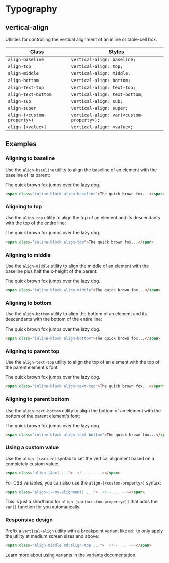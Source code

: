 # Typography

## vertical-align

Utilities for controlling the vertical alignment of an inline or table-cell box.

| Class               | Styles                          |
| ------------------- | ------------------------------- |
| `align-baseline`    | `vertical-align: baseline;`     |
| `align-top`         | `vertical-align: top;`          |
| `align-middle`      | `vertical-align: middle;`       |
| `align-bottom`      | `vertical-align: bottom;`       |
| `align-text-top`    | `vertical-align: text-top;`     |
| `align-text-bottom` | `vertical-align: text-bottom;`  |
| `align-sub`         | `vertical-align: sub;`          |
| `align-super`       | `vertical-align: super;`        |
| `align-(<custom-property>)` | `vertical-align: var(<custom-property>);` |
| `align-[<value>]`   | `vertical-align: <value>;`      |

## Examples

### Aligning to baseline

Use the `align-baseline` utility to align the baseline of an element with the baseline of its parent:

The quick brown fox jumps over the lazy dog.

```html
<span class="inline-block align-baseline">The quick brown fox...</span>
```

### Aligning to top

Use the `align-top` utility to align the top of an element and its descendants with the top of the entire line:

The quick brown fox jumps over the lazy dog.

```html
<span class="inline-block align-top">The quick brown fox...</span>
```

### Aligning to middle

Use the `align-middle` utility to align the middle of an element with the baseline plus half the x-height of the parent:

The quick brown fox jumps over the lazy dog.

```html
<span class="inline-block align-middle">The quick brown fox...</span>
```

### Aligning to bottom

Use the `align-bottom` utility to align the bottom of an element and its descendants with the bottom of the entire line:

The quick brown fox jumps over the lazy dog.

```html
<span class="inline-block align-bottom">The quick brown fox...</span>
```

### Aligning to parent top

Use the `align-text-top` utility to align the top of an element with the top of the parent element's font:

The quick brown fox jumps over the lazy dog.

```html
<span class="inline-block align-text-top">The quick brown fox...</span>
```

### Aligning to parent bottom

Use the `align-text-bottom` utility to align the bottom of an element with the bottom of the parent element's font:

The quick brown fox jumps over the lazy dog.

```html
<span class="inline-block align-text-bottom">The quick brown fox...</span>
```

### Using a custom value

Use the `align-[<value>]` syntax to set the vertical alignment based on a completely custom value:

```html
<span class="align-[4px] ...">  <!-- ... --></span>
```

For CSS variables, you can also use the `align-(<custom-property>)` syntax:

```html
<span class="align-(--my-alignment) ...">  <!-- ... --></span>
```

This is just a shorthand for `align-[var(<custom-property>)]` that adds the `var()` function for you automatically.

### Responsive design

Prefix a `vertical-align` utility with a breakpoint variant like `md:` to only apply the utility at medium screen sizes and above:

```html
<span class="align-middle md:align-top ...">  <!-- ... --></span>
```

Learn more about using variants in the [variants documentation](https://tailwindcss.com/docs/hover-focus-and-other-states).
